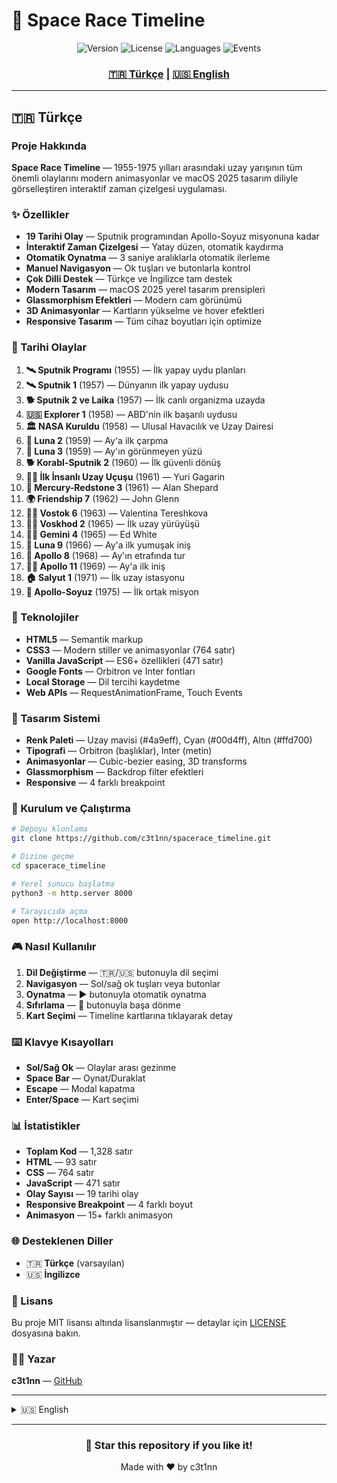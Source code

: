 # 🚀 Space Race Timeline

<div align="center">
  <img src="https://img.shields.io/badge/Version-2.0.0-blue.svg" alt="Version">
  <img src="https://img.shields.io/badge/License-MIT-green.svg" alt="License">
  <img src="https://img.shields.io/badge/Language-Turkish%20%7C%20English-orange.svg" alt="Languages">
  <img src="https://img.shields.io/badge/Events-19%20Historical%20Events-purple.svg" alt="Events">
</div>

<div align="center">
  <h3>
    <a href="#-türkçe">🇹🇷 Türkçe</a> | 
    <a href="#-english">🇺🇸 English</a>
  </h3>
</div>

---

## 🇹🇷 Türkçe

### Proje Hakkında
**Space Race Timeline** — 1955-1975 yılları arasındaki uzay yarışının tüm önemli olaylarını modern animasyonlar ve macOS 2025 tasarım diliyle görselleştiren interaktif zaman çizelgesi uygulaması.

### ✨ Özellikler
- **19 Tarihi Olay** — Sputnik programından Apollo-Soyuz misyonuna kadar
- **İnteraktif Zaman Çizelgesi** — Yatay düzen, otomatik kaydırma
- **Otomatik Oynatma** — 3 saniye aralıklarla otomatik ilerleme
- **Manuel Navigasyon** — Ok tuşları ve butonlarla kontrol
- **Çok Dilli Destek** — Türkçe ve İngilizce tam destek
- **Modern Tasarım** — macOS 2025 yerel tasarım prensipleri
- **Glassmorphism Efektleri** — Modern cam görünümü
- **3D Animasyonlar** — Kartların yükselme ve hover efektleri
- **Responsive Tasarım** — Tüm cihaz boyutları için optimize

### 🎯 Tarihi Olaylar
1. **🛰️ Sputnik Programı** (1955) — İlk yapay uydu planları
2. **🛰️ Sputnik 1** (1957) — Dünyanın ilk yapay uydusu
3. **🐕 Sputnik 2 ve Laika** (1957) — İlk canlı organizma uzayda
4. **🇺🇸 Explorer 1** (1958) — ABD'nin ilk başarılı uydusu
5. **🏛️ NASA Kuruldu** (1958) — Ulusal Havacılık ve Uzay Dairesi
6. **🌙 Luna 2** (1959) — Ay'a ilk çarpma
7. **📸 Luna 3** (1959) — Ay'ın görünmeyen yüzü
8. **🐕 Korabl-Sputnik 2** (1960) — İlk güvenli dönüş
9. **👨‍🚀 İlk İnsanlı Uzay Uçuşu** (1961) — Yuri Gagarin
10. **🚀 Mercury-Redstone 3** (1961) — Alan Shepard
11. **🌍 Friendship 7** (1962) — John Glenn
12. **👩‍🚀 Vostok 6** (1963) — Valentina Tereshkova
13. **🚶‍♂️ Voskhod 2** (1965) — İlk uzay yürüyüşü
14. **🚶‍♂️ Gemini 4** (1965) — Ed White
15. **🌙 Luna 9** (1966) — Ay'a ilk yumuşak iniş
16. **🌙 Apollo 8** (1968) — Ay'ın etrafında tur
17. **👨‍🚀 Apollo 11** (1969) — Ay'a ilk iniş
18. **🏠 Salyut 1** (1971) — İlk uzay istasyonu
19. **🤝 Apollo-Soyuz** (1975) — İlk ortak misyon

### 🚀 Teknolojiler
- **HTML5** — Semantik markup
- **CSS3** — Modern stiller ve animasyonlar (764 satır)
- **Vanilla JavaScript** — ES6+ özellikleri (471 satır)
- **Google Fonts** — Orbitron ve Inter fontları
- **Local Storage** — Dil tercihi kaydetme
- **Web APIs** — RequestAnimationFrame, Touch Events

### 🎨 Tasarım Sistemi
- **Renk Paleti** — Uzay mavisi (#4a9eff), Cyan (#00d4ff), Altın (#ffd700)
- **Tipografi** — Orbitron (başlıklar), Inter (metin)
- **Animasyonlar** — Cubic-bezier easing, 3D transforms
- **Glassmorphism** — Backdrop filter efektleri
- **Responsive** — 4 farklı breakpoint

### 📱 Kurulum ve Çalıştırma
```bash
# Depoyu klonlama
git clone https://github.com/c3t1nn/spacerace_timeline.git

# Dizine geçme
cd spacerace_timeline

# Yerel sunucu başlatma
python3 -m http.server 8000

# Tarayıcıda açma
open http://localhost:8000
```

### 🎮 Nasıl Kullanılır
1. **Dil Değiştirme** — 🇹🇷/🇺🇸 butonuyla dil seçimi
2. **Navigasyon** — Sol/sağ ok tuşları veya butonlar
3. **Oynatma** — ▶️ butonuyla otomatik oynatma
4. **Sıfırlama** — 🔄 butonuyla başa dönme
5. **Kart Seçimi** — Timeline kartlarına tıklayarak detay

### ⌨️ Klavye Kısayolları
- **Sol/Sağ Ok** — Olaylar arası gezinme
- **Space Bar** — Oynat/Duraklat
- **Escape** — Modal kapatma
- **Enter/Space** — Kart seçimi

### 📊 İstatistikler
- **Toplam Kod** — 1,328 satır
- **HTML** — 93 satır
- **CSS** — 764 satır
- **JavaScript** — 471 satır
- **Olay Sayısı** — 19 tarihi olay
- **Responsive Breakpoint** — 4 farklı boyut
- **Animasyon** — 15+ farklı animasyon

### 🌐 Desteklenen Diller
- 🇹🇷 **Türkçe** (varsayılan)
- 🇺🇸 **İngilizce**

### 📄 Lisans
Bu proje MIT lisansı altında lisanslanmıştır — detaylar için [LICENSE](LICENSE) dosyasına bakın.

### 👨‍💻 Yazar
**c3t1nn** — [GitHub](https://github.com/c3t1nn)

---

<details>
<summary>🇺🇸 English</summary>

## 🇺🇸 English

### About the Project
**Space Race Timeline** — An interactive timeline application that visualizes all important events of the space race from 1955-1975 with modern animations and macOS 2025 design language.

### ✨ Features
- **19 Historical Events** — From Sputnik program to Apollo-Soyuz mission
- **Interactive Timeline** — Horizontal layout with auto-scroll
- **Auto Playback** — Automatic progression every 3 seconds
- **Manual Navigation** — Arrow keys and button controls
- **Multilingual Support** — Complete Turkish and English support
- **Modern Design** — Native macOS 2025 design principles
- **Glassmorphism Effects** — Modern glass appearance
- **3D Animations** — Card rise and hover effects
- **Responsive Design** — Optimized for all device sizes

### 🎯 Historical Events
1. **🛰️ Sputnik Program** (1955) — First artificial satellite plans
2. **🛰️ Sputnik 1** (1957) — World's first artificial satellite
3. **🐕 Sputnik 2 and Laika** (1957) — First living organism in space
4. **🇺🇸 Explorer 1** (1958) — USA's first successful satellite
5. **🏛️ NASA Founded** (1958) — National Aeronautics and Space Administration
6. **🌙 Luna 2** (1959) — First Moon impact
7. **📸 Luna 3** (1959) — Far side of the Moon
8. **🐕 Korabl-Sputnik 2** (1960) — First safe return
9. **👨‍🚀 First Human Spaceflight** (1961) — Yuri Gagarin
10. **🚀 Mercury-Redstone 3** (1961) — Alan Shepard
11. **🌍 Friendship 7** (1962) — John Glenn
12. **👩‍🚀 Vostok 6** (1963) — Valentina Tereshkova
13. **🚶‍♂️ Voskhod 2** (1965) — First spacewalk
14. **🚶‍♂️ Gemini 4** (1965) — Ed White
15. **🌙 Luna 9** (1966) — First soft Moon landing
16. **🌙 Apollo 8** (1968) — First manned Moon orbit
17. **👨‍🚀 Apollo 11** (1969) — First Moon landing
18. **🏠 Salyut 1** (1971) — First space station
19. **🤝 Apollo-Soyuz** (1975) — First joint mission

### 🚀 Technologies
- **HTML5** — Semantic markup
- **CSS3** — Modern styles and animations (764 lines)
- **Vanilla JavaScript** — ES6+ features (471 lines)
- **Google Fonts** — Orbitron and Inter fonts
- **Local Storage** — Language preference saving
- **Web APIs** — RequestAnimationFrame, Touch Events

### 🎨 Design System
- **Color Palette** — Space blue (#4a9eff), Cyan (#00d4ff), Gold (#ffd700)
- **Typography** — Orbitron (headings), Inter (text)
- **Animations** — Cubic-bezier easing, 3D transforms
- **Glassmorphism** — Backdrop filter effects
- **Responsive** — 4 different breakpoints

### 📱 Installation and Running
```bash
# Clone the repository
git clone https://github.com/c3t1nn/spacerace_timeline.git

# Navigate to directory
cd spacerace_timeline

# Start local server
python3 -m http.server 8000

# Open in browser
open http://localhost:8000
```

### 🎮 How to Use
1. **Language Switch** — 🇹🇷/🇺🇸 button for language selection
2. **Navigation** — Left/right arrow keys or buttons
3. **Playback** — ▶️ button for auto-play
4. **Reset** — 🔄 button to return to beginning
5. **Card Selection** — Click timeline cards for details

### ⌨️ Keyboard Shortcuts
- **Left/Right Arrow** — Navigate between events
- **Space Bar** — Play/Pause
- **Escape** — Close modal
- **Enter/Space** — Select card

### 📊 Statistics
- **Total Code** — 1,328 lines
- **HTML** — 93 lines
- **CSS** — 764 lines
- **JavaScript** — 471 lines
- **Event Count** — 19 historical events
- **Responsive Breakpoints** — 4 different sizes
- **Animations** — 15+ different animations

### 🌐 Supported Languages
- 🇹🇷 **Turkish** (default)
- 🇺🇸 **English**

### 📄 License
This project is licensed under the MIT License — see the [LICENSE](LICENSE) file for details.

### 👨‍💻 Author
**c3t1nn** — [GitHub](https://github.com/c3t1nn)

</details>

---

<div align="center">
  <h3>🌟 Star this repository if you like it!</h3>
  <p>Made with ❤️ by c3t1nn</p>
</div>